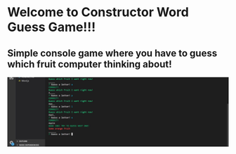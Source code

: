 # Welcome to Constructor Word Guess Game!!!
## Simple console game where you have to guess which fruit computer thinking about!

![Image](/Capture1.JPG)
